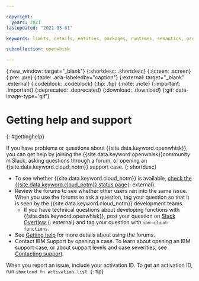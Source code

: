 ```yaml
---

copyright:
  years: 2021
lastupdated: "2021-05-01"

keywords: limits, details, entities, packages, runtimes, semantics, ordering actions, functions, statelessness, activation, action

subcollection: openwhisk

---
```


{:new_window: target="_blank"}
{:shortdesc: .shortdesc}
{:screen: .screen}
{:pre: .pre}
{:table: .aria-labeledby="caption"}
{:external: target="_blank" .external}
{:codeblock: .codeblock}
{:tip: .tip}
{:note: .note}
{:important: .important}
{:deprecated: .deprecated}
{:download: .download}
{:gif: data-image-type='gif'}

# Getting help and support
{: #gettinghelp}

If you have problems or questions about {{site.data.keyword.openwhisk}}, you can get help by joining the {{site.data.keyword.openwhisk}}community in Slack, asking questions through a forum, or opening an {{site.data.keyword.cloud_notm}} support case.
{: shortdesc}

-   To see whether {{site.data.keyword.cloud_notm}} is available, [check the {{site.data.keyword.cloud_notm}} status page](https://cloud.ibm.com/status?selected=status){: external}.
-   Review the forums to see whether other users ran into the same issue. When you use the forums to ask a question, tag your question so that it is seen by the {{site.data.keyword.cloud_notm}} development teams.
    -   If you have technical questions about developing functions with {{site.data.keyword.openwhisk}}, post your question on [Stack Overflow ](https://stackoverflow.com/questions/tagged/ibm-cloud-functions){: external} and tag your question with `ibm-cloud-functions`.
-   See [Getting help](/docs/get-support) for more details about using the forums.
-   Contact IBM Support by opening a case. To learn about opening an IBM support case, or about support levels and case severities, see [Contacting support](/docs/get-support).

When you report an issue, include your activation ID. To get an activation ID, run `ibmcloud fn activation list`.
{: tip}
